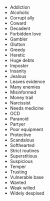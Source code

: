 
* Addiction
* Alcoholic
* Corrupt ally
* Coward
* Decadent
* Forbidden love
* Gambler
* Glutton
* Greedy
* Heretic
* Huge debts
* Imposter
* Insanity
* Jealous
* Leaves evidence
* Many enemies
* Misinformed
* Money trail
* Narcissist
* Needs medicine
* OCD
* Paranoid
* Partyer
* Poor equipment
* Protective
* Scandalous
* Softhearted
* Strict routines
* Superstitious
* Suspicious
* Temper
* Trusting
* Vulnerable base
* Wanted
* Weak willed
* Widely despised